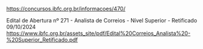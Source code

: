 https://concursos.ibfc.org.br/informacoes/470/

Edital de Abertura nº 271 - Analista de Correios - Nível Superior - Retificado 09/10/2024
https://www.ibfc.org.br/assets_site/pdf/Edital%20Correios_Analista%20-%20Superior_Retificado.pdf
